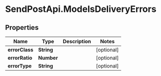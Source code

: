 # SendPostApi.ModelsDeliveryErrors

## Properties
Name | Type | Description | Notes
------------ | ------------- | ------------- | -------------
**errorClass** | **String** |  | [optional] 
**errorRatio** | **Number** |  | [optional] 
**errorType** | **String** |  | [optional] 


